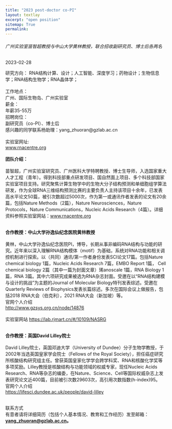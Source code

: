 ```yaml
---
title: "2023 post-doctor co-PI"
layout: textlay
excerpt: "open position"
sitemap: True
permalink: 
---
```


<html lang="">
<head>
<meta charset="utf-8">
<meta name="viewport" content="width=device-width, initial-scale=1.0, maximum-scale=1.0, user-scalable=no">

</head>
<div class="wrapper row2">
  <section class="hoc container clear"  > 

  <div class="sectiontitle">
      <h6 class="heading"> 广州实验室苗智超教授与中山大学黄林教授，联合招收副研究员、博士后各两名</h6>
      <p class="nospace font-xs"> 2023-02-28</p>
    </div>
  <div class="details">
    <div>
      <p>研究方向：&nbsp;RNA结构计算、设计；人工智能、深度学习；药物设计；生物信息学；RNA结构生物学；RNA晶体学； <br> <br>
      工作地点：<br>
      广州、国际生物岛、广州实验室<br>
      薪金：<br>
      年薪35-55万<br>
      招聘岗位：<br>
      副研究员（co-PI）、博士后<br>
      感兴趣的同学联系杨助理：yang_zhuoran@gzlab.ac.cn<br><br>
      实验室网址:<br>
      <a href="www.rnacentre.org" target="_blank">www.rnacentre.org</a><br><br>
      <strong>团队介绍：</strong><br><br>
苗智超，广州实验室研究员、广州医科大学特聘教授、博士生导师，入选国家重大人才工程（青年）。得到科技部重点研发项目、国自然面上项目、多个科技部国家实验室项目支持。研究聚焦计算生物学中的生物大分子结构预测和单细胞组学算法研发，作为全球RNA三维结构预测比赛的主要负责人主持该项目十余年，已发表高水平论文50篇，被引次数超过5000次，作为第一或通讯作者发表的论文有20余篇，包括Nature Methods（2篇），Nature Neurosciences，Nature Protocols，Nature Communications，Nucleic Acids Research（4篇）。详细资料参照实验室网站：<a href="www.rnacentre.org" target="_blank">www.rnacentre.org</a><br><br>

<strong>合作教授：中山大学孙逸仙纪念医院黄林教授</strong><br><br>
黄林，中山大学孙逸仙纪念医院PI，博导，长期从事非编码RNA结构与功能的研究。近年来以深入理解RNA结构模体（motif）为基础，系统对RNA功能和相关调控机制进行探索。以（共同）通讯/第一作者身份发表SCI论文17篇。包括Nature chemical biology 1篇，Nucleic Acids Research 7篇，EMBO Report 1篇， Cell chemical biology 2篇（其中一篇为封面文章）琋anoscale 1篇，RNA Biology 1篇，RNA 3篇。其中六项研究成果被选为RNA杂志封面。受邀在以“RNA结构建模与设计的挑战”为主题的Journal of Molecular Biology特刊发表综述。受邀在Quarterly Reviews of Biophysics发表长篇综述。多次在国际会议上做报告，包括2018 RNA大会（伯克利），2021 RNA大会（新加坡）等。<br>
官网个人介绍<br>
<a href="http://www.gzsys.org.cn/node/14876" target="_blank">http://www.gzsys.org.cn/node/14876</a><br><br>
实验室网站
<a href="https://lab.rjmart.cn/#/10109/NASRG" target="_blank">https://lab.rjmart.cn/#/10109/NASRG</a><br><br>

<strong>合作教授：英国David Lilley院士</strong><br><br>
David Lilley院士，英国邓迪大学（University of Dundee）分子生物学教授，于2002年当选英国皇家学会院士（Fellows of the Royal Society），担任癌症研究所核酸结构研究组主任。曾获英国皇家化学学会跨学科奖、RNA和核酸化学奖等多项奖励。Lilley教授是核酸结构与功能领域的权威专家，现任Nucleic Acids Research、RNA等杂志的编委，在Nature、Science、Cell等国际权威杂志上发表研究论文近400篇，目前被引次数29603次，高引用次数指数(h-index)95。<br>
官网个人介绍<br>
<a href="https://lifesci.dundee.ac.uk/people/david-lilley" target="_blank">https://lifesci.dundee.ac.uk/people/david-lilley</a><br><br>

联系方式<br>
有意者请将详细简历（包括个人基本情况、教育和工作经历）发至邮箱：<strong>yang_zhuoran@gzlab.ac.cn。</strong>

  <!--<div class="details">
    <br><br><br>
    <h7 class="heading"> 个人简介</h7><br><br>
    <p>陈润生院士，生物信息学家，中国科学院生物物理研究所研究员，是中国非编码RNA研究领域最著名的科学家之一<br>
    荣获“小谷正雄”奖（“KotaniPrize”，生物领域）（1996年），<br>
    当选中国科学院院士（2007年），<br>
    荣获何梁何利基金科学与技术进步奖（2008年），<br>
    荣获谈家桢生命科学成就奖（2012年），<br>
    当选国际欧亚科学院院士（2014年）</p>
  </div>-->

  

<html>




